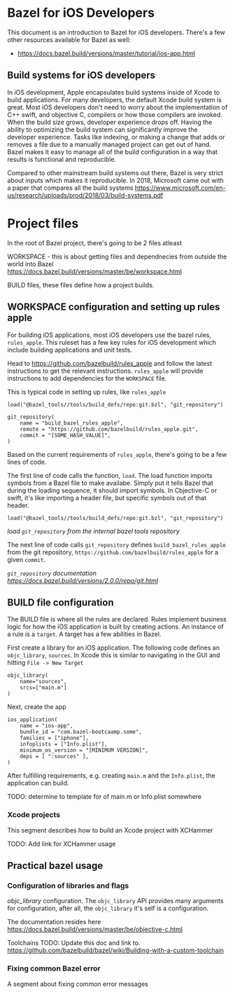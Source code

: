 # Bazel for iOS Developers

This document is an introduction to Bazel for iOS developers. There's a few
other resources available for Bazel as well:
- https://docs.bazel.build/versions/master/tutorial/ios-app.html

## Build systems for iOS developers

In iOS development, Apple encapsulates build systems inside of Xcode to build
applications. For many developers, the default Xcode build system is great.
Most iOS developers don't need to worry about the implementation of C++ swift,
and objective C, compilers or how those compilers are invoked. When the build
size grows, developer experience drops off. Having the ability to optimizing the
build system can significantly improve the developer experience. Tasks like
indexing, or making a change that adds or removes a file due to a manually
managed project can get out of hand. Bazel makes it easy to manage all of the
build configuration in a way that results is functional and reproducible.

Compared to other mainstream build systems out there, Bazel is very strict about inputs
which makes it reproducible. In 2018, Microsoft came out with a paper that
compares all the build systems
https://www.microsoft.com/en-us/research/uploads/prod/2018/03/build-systems.pdf


# Project files

In the root of Bazel project, there's going to be 2 files atleast

WORKSPACE - this is about getting files and dependnecies from outside the world
into Bazel
https://docs.bazel.build/versions/master/be/workspace.html

BUILD files, these files define how a project builds.

## WORKSPACE configuration and setting up rules apple

For building iOS applications, most iOS developers use the bazel rules,
`rules_apple`. This ruleset has a few key rules for iOS development which
include building applications and unit tests.

Head to https://github.com/bazelbuild/rules_apple and follow the latest
instructions to get the relevant instructions. `rules_apple` will provide
instructions to add dependencies for the `WORKSPACE` file.

This is typical code in setting up rules, like `rules_apple`
```
load("@bazel_tools//tools/build_defs/repo:git.bzl", "git_repository")

git_repository(
    name = "build_bazel_rules_apple",
    remote = "https://github.com/bazelbuild/rules_apple.git",
    commit = "[SOME_HASH_VALUE]",
)
```

Based on the current requirements of `rules_apple`, there's going to be a few
lines of code.

The first line of code calls the function, `load`. The load function
imports symbols from a Bazel file to make availabe. Simply put it tells Bazel
that during the loading sequence, it should import symbols. In Cbjective-C or
swift, it's like importing a header file, but specific symbols out of that
header.
```
load("@bazel_tools//tools/build_defs/repo:git.bzl", "git_repository")
```
_load `git_repository` from the internal bazel tools repository_

The next line of code calls `git_repository` defines `build_bazel_rules_apple`
from the git repository, `https://github.com/bazelbuild/rules_apple` for a
given `commit`. 

_`git_repository` documentation https://docs.bazel.build/versions/2.0.0/repo/git.html_

## BUILD file configuration

The BUILD file is where all the rules are declared. Rules implement business
logic for how the iOS application is built by creating actions. An instance of
a rule is a `target`. A target has a few abilities in Bazel.

First create a library for an iOS application. The following code defines an
`objc_library`, `sources`. In Xcode this is similar to navigating in the GUI and
hitting `File -> New Target` 

```
objc_library(
    name="sources",
    srcs=["main.m"]
)
```

Next, create the app 
```
ios_application(
    name = "ios-app",
    bundle_id = "com.bazel-bootcaamp.some",
    families = ["iphone"],
    infoplists = ["Info.plist"],
    minimum_os_version = "[MINIMUM VERSION]",
    deps = [ ":sources" ],
)
```

After fulfilling requirements, e.g. creating `main.m` and the `Info.plist`, the
application can build. 

TODO: determine to template for of main.m or Info.plist somewhere 

### Xcode projects

This segment describes how to build an Xcode project with XCHammer

TODO: Add link for XCHammer usage

## Practical bazel usage


### Configuration of libraries and flags

_objc_library_ configuration. The `objc_library` API provides many arguments for
configuration, after all, the `objc_library` it's self is a configuration.

The documentation resides here
https://docs.bazel.build/versions/master/be/objective-c.html

Toolchains
TODO: Update this doc and link to.
https://github.com/bazelbuild/bazel/wiki/Building-with-a-custom-toolchain

### Fixing common Bazel error

A segment about fixing common error messages

